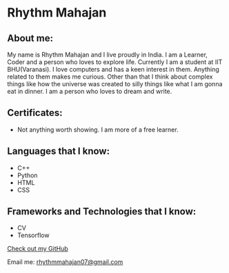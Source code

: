# Rhythm Mahajan

## About me:

My name is Rhythm Mahajan and I live proudly in India. I am a Learner, Coder and a person who loves to explore life. Currently I am a student at IIT BHU(Varanasi). I love computers and has a keen interest in them. Anything related to them makes me curious. Other than that I think about complex things like how the universe was created to silly things like what I am gonna eat in dinner. I am a person who loves to dream and write.

## Certificates:
- Not anything worth showing. I am more of a free learner.

## Languages that I know:

- C++
- Python
- HTML
- CSS


## Frameworks and Technologies that I know:

- CV
- Tensorflow



[Check out my GitHub](https://github.com/toothless07)

Email me: rhythmmahajan07@gmail.com

